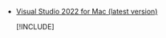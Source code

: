 * [Visual Studio 2022 for Mac (latest version)](https://visualstudio.microsoft.com/vs/mac/)
  
  [!INCLUDE[](~/includes/vs-mac-eol.md)]